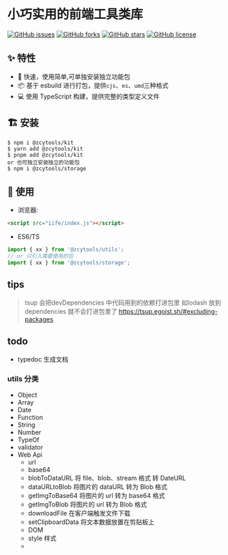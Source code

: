 
# 小巧实用的前端工具类库

[![GitHub issues](https://img.shields.io/github/issues/zhuchuanyong/FEutils)](https://github.com/zhuchuanyong/FEutils/issues)
[![GitHub forks](https://img.shields.io/github/forks/zhuchuanyong/FEutils)](https://github.com/zhuchuanyong/FEutils/network)
[![GitHub stars](https://img.shields.io/github/stars/zhuchuanyong/FEutils)](https://github.com/zhuchuanyong/FEutils/stargazers)
[![GitHub license](https://img.shields.io/github/license/zhuchuanyong/FEutils)](https://github.com/zhuchuanyong/FEutils)

## ✨ 特性
- 🚀 快速，使用简单,可单独安装独立功能包
- 📦 基于 esbuild 进行打包，提供`cjs`、`es`、`umd`三种格式
- 💻 使用 TypeScript 构建，提供完整的类型定义文件

## 🏗 安装

```shell
$ npm i @zcytools/kit
$ yarn add @zcytools/kit
$ pnpm add @zcytools/kit
or 也可独立安装独立的功能包
$ npm i @zcytools/storage
```
## 🔨 使用

* 浏览器:

```html
<script src="iife/index.js"></script>
```

* ES6/TS

```ts
import { xx } from '@zcytools/utils';
// or 只引入需要使用的包
import { xx } from '@zcytools/storage';
```
## tips

> tsup 会把devDependencies 中代码用到的依赖打进包里 如lodash  放到dependencies 就不会打进包里了
> https://tsup.egoist.sh/#excluding-packages
## todo

* typedoc 生成文档

### utils 分类

* Object
* Array 
* Date
* Function
* String
* Number
* TypeOf
* validator
* Web Api
  * url
  * base64
  * blobToDataURL 将 file、blob、stream 格式 转 DateURL
  * dataURLtoBlob 将图片的 dataURL 转为 Blob 格式
  * getImgToBase64 将图片的 url 转为 base64 格式
  * getImgToBlob 将图片的 url 转为 Blob 格式
  * downloadFile 在客户端触发文件下载
  * setClipboardData 将文本数据放置在剪贴板上
  * DOM
  * style 样式
  * 





